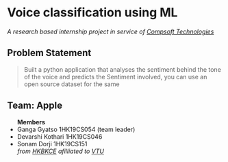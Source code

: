 # Voice classification using ML
*A research based internship project in service of <a href="www.compstechnologies.com">Compsoft Technologies</a>*
## Problem Statement
> Built a python application that analyses the sentiment behind the tone of the voice and predicts the
Sentiment involved, you can use an open source dataset for the same
## Team: Apple
<ul><strong>Members</strong>
     <li>Ganga Gyatso 1HK19CS054 (team leader)</li>
     <li>Devarshi Kothari 1HK19CS046</li>
     <li>Sonam Dorji 1HK19CS151</li>
     <em>from <a href="https://www.hkbk.edu.in/">HKBKCE</a> afilliated to <a href="https://vtu.ac.in/"> VTU</a></em>
</ul>
